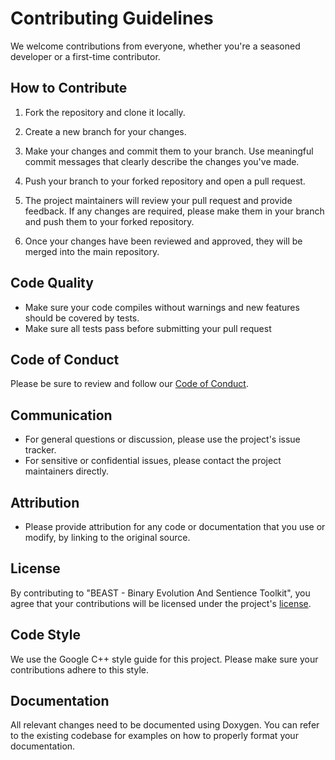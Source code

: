 # Contributing Guidelines

We welcome contributions from everyone, whether you're a seasoned developer or a first-time contributor. 

## How to Contribute

1. Fork the repository and clone it locally.

2. Create a new branch for your changes.

3. Make your changes and commit them to your branch. Use meaningful commit messages that clearly describe the changes you've made.

4. Push your branch to your forked repository and open a pull request.

5. The project maintainers will review your pull request and provide feedback. If any changes are required, please make them in your branch and push them to your forked repository.

6. Once your changes have been reviewed and approved, they will be merged into the main repository.

## Code Quality

- Make sure your code compiles without warnings and new features should be covered by tests.
- Make sure all tests pass before submitting your pull request

## Code of Conduct

Please be sure to review and follow our [Code of Conduct](https://github.com/dedicate-project/beast/blob/main/CODE_OF_CONDUCT.md).

## Communication

- For general questions or discussion, please use the project's issue tracker.
- For sensitive or confidential issues, please contact the project maintainers directly.

## Attribution

- Please provide attribution for any code or documentation that you use or modify, by linking to the original source.

## License

By contributing to "BEAST - Binary Evolution And Sentience Toolkit", you agree that your contributions will be licensed under the project's [license](https://github.com/dedicate-project/beast/blob/main/LICENSE).

## Code Style

We use the Google C++ style guide for this project. Please make sure your contributions adhere to this style.

## Documentation

All relevant changes need to be documented using Doxygen.  You can refer to the existing codebase for examples on how to properly format your documentation.
